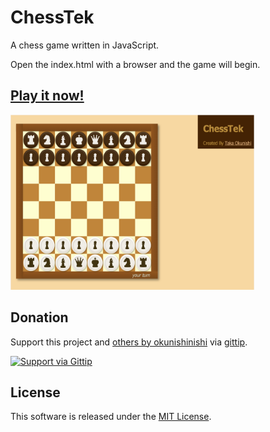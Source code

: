 ChessTek
========

A chess game written in JavaScript.

Open the index.html with a browser and the game will begin.

[ChessTek]: http://okunishinishi.github.io/ChessTek/

## [Play it now!][ChessTek]

[<img src="./img/screenshot.png" width="390" height="280">][ChessTek]


Donation
-------

[gittip-okunishinishi]: https://www.gittip.com/okunishinishi/

Support this project and [others by okunishinishi][gittip-okunishinishi] via [gittip][gittip-okunishinishi].

[![Support via Gittip](https://rawgithub.com/twolfson/gittip-badge/0.2.0/dist/gittip.png)][gittip-okunishinishi]



License
-------
This software is released under the [MIT License](https://raw.github.com/okunishinishi/ChessTek/master/LICENSE).
